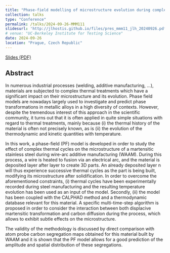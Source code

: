 ```yaml
---
title: "Phase-field modelling of microstructure evolution during complex thermal cycles : application to martensitic steels"
collection: talks
type: "Conference"
permalink: /talks/2024-09-26-MMM111
slidesurl: 'http://jlhostis.github.io/files/pres_mmm11_jlh_20240926.pdf'
# venue: "UC-Berkeley Institute for Testing Science"
date: 2024-09-26
location: "Prague, Czech Republic"
---
```


[Slides (PDF)](files/pres_mmm11_jlh_20240926.pdf)

## Abstract

In numerous industrial processes (welding, additive manufacturing, …), materials are subjected to complex thermal treatments which have a significant impact on their microstructure and its evolution. Phase field models are nowadays largely used to investigate and predict phase transformations in metallic alloys in a high diversity of contexts. However, despite the tremendous interest of this approach in the scientific community, it turns out that it is often applied in quite simple situations with regard to thermal treatments, mainly because (i) the thermal history of the material is often not precisely known, as is (ii) the evolution of the thermodynamic and kinetic quantities with temperature.

In this work, a phase-field (PF) model is developed in order to study the effect of complex thermal cycles on the microstructure of a martensitic stainless steel during wire-arc additive manufacturing (WAAM). During this process, a wire is heated to fusion via an electrical arc, and the material is deposited layer after layer to create 3D parts. An already deposited layer n will thus experience successive thermal cycles as the part is being built, modifying its microstructure after solidification. In order to overcome the aforementioned constraints, (i) thermal cycles have been experimentally recorded during steel manufacturing and the resulting temperature evolution has been used as an input of the model. Secondly, (ii) the model has been coupled with the CALPHAD method and a thermodynamic database relevant for this material. A specific multi-time-step algorithm is proposed in order to consider the interaction between both displacive martensitic transformation and carbon diffusion during the process, which allows to exhibit subtle effects on the microstructure.

The validity of the methodology is discussed by direct comparison with atom probe carbon segregation maps obtained for this material built by WAAM and it is shown that the PF model allows for a good prediction of the amplitude and spatial distribution of these segregations.